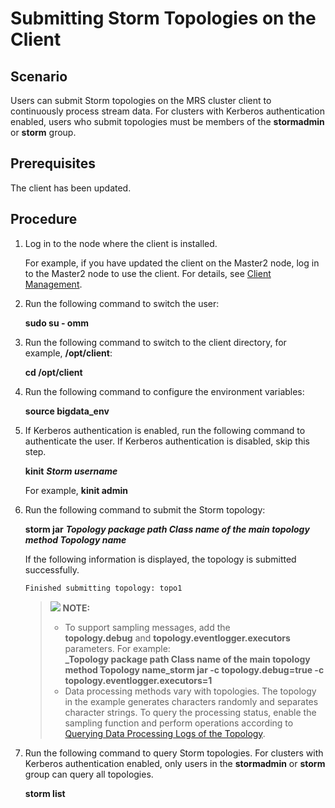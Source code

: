 # Submitting Storm Topologies on the Client<a name="EN-US_TOPIC_0125375477"></a>

## Scenario<a name="sf154793f16a84d6a840ec3e546d59de4"></a>

Users can submit Storm topologies on the MRS cluster client to continuously process stream data. For clusters with Kerberos authentication enabled, users who submit topologies must be members of the  **stormadmin**  or  **storm**  group.

## Prerequisites<a name="scd6d79e243e140a58560c94f542d2f1e"></a>

The client has been updated.

## Procedure<a name="s218c77151fa24a1586a68dbcbb4ca255"></a>

1.  Log in to the node where the client is installed.

    For example, if you have updated the client on the Master2 node, log in to the Master2 node to use the client. For details, see  [Client Management](client_management).

2.  Run the following command to switch the user:

    **sudo su - omm**

3.  Run the following command to switch to the client directory, for example,  **/opt/client**:

    **cd /opt/client**

4.  Run the following command to configure the environment variables:

    **source bigdata\_env**

5.  If Kerberos authentication is enabled, run the following command to authenticate the user. If Kerberos authentication is disabled, skip this step.

    **kinit** _**Storm username**_

    For example,  **kinit admin**

6.  Run the following command to submit the Storm topology:

    **storm jar** _**Topology package path Class name of the main topology method Topology name**_

    If the following information is displayed, the topology is submitted successfully.

    ```
    Finished submitting topology: topo1
    ```

    >![](/images/icon-note.gif) **NOTE:**   
    >-   To support sampling messages, add the  **topology.debug** and **topology.eventlogger.executors**  parameters. For example:  
    >    **_Topology package path Class name of the main topology method Topology name_storm jar -c topology.debug=true -c topology.eventlogger.executors=1**  
    >-   Data processing methods vary with topologies. The topology in the example generates characters randomly and separates character strings. To query the processing status, enable the sampling function and perform operations according to  [Querying Data Processing Logs of the Topology](querying-storm-topology-logs.md#sd672b6b4584f494aa21ff0012ba38709).  

7.  Run the following command to query Storm topologies. For clusters with Kerberos authentication enabled, only users in the  **stormadmin**  or  **storm**  group can query all topologies.

    **storm list**


